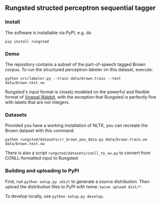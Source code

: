 ## Rungsted structed perceptron sequential tagger

### Install

The software is installable via PyPI, e.g. do 

```
pip install rungsted
```



### Demo

The repository contains a subset of the part-of-speech tagged Brown corpus. To run the structured perceptron labeler on this dataset, execute:

``python src/labeler.py --train data/brown.train --test data/brown.test.vw``

Rungsted's input format is closely modeled on the powerful and flexible format of [Vowpal Wabbit](https://github.com/JohnLangford/vowpal_wabbit/wiki/Input-format),
with the exception that Rungsted is perfectly fine with labels that are not integers.

### Datasets

Provided you have a working installation of NLTK, you can recreate the Brown dataset with this command. 

``python rungsted/datasets/cr_brown_pos_data.py data/brown.train.vw data/brown.test.vw``

There is also a script `rungsted/datasets/conll_to_vw.py` to convert from CONLL-formatted input to Rungsted 


### Building and uploading to PyPI

First, run `python setup.py sdist` to generate a source distribution. 
Then upload the distribution files to PyPI with twine: `twine upload dist/*`.

To develop locally, use `python setup.py develop`. 